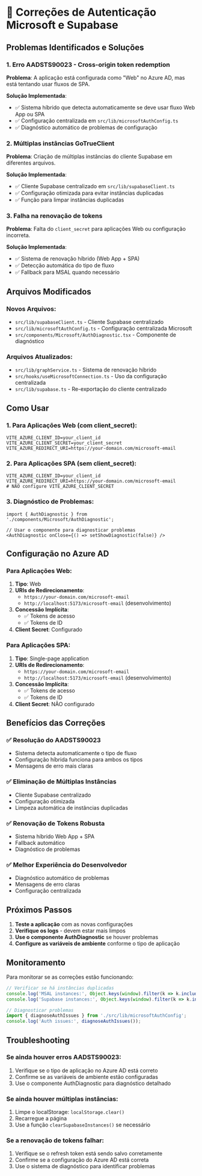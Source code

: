 # 🔧 Correções de Autenticação Microsoft e Supabase

## Problemas Identificados e Soluções

### 1. **Erro AADSTS90023 - Cross-origin token redemption**

**Problema**: A aplicação está configurada como "Web" no Azure AD, mas está tentando usar fluxos de SPA.

**Solução Implementada**:
- ✅ Sistema híbrido que detecta automaticamente se deve usar fluxo Web App ou SPA
- ✅ Configuração centralizada em `src/lib/microsoftAuthConfig.ts`
- ✅ Diagnóstico automático de problemas de configuração

### 2. **Múltiplas instâncias GoTrueClient**

**Problema**: Criação de múltiplas instâncias do cliente Supabase em diferentes arquivos.

**Solução Implementada**:
- ✅ Cliente Supabase centralizado em `src/lib/supabaseClient.ts`
- ✅ Configuração otimizada para evitar instâncias duplicadas
- ✅ Função para limpar instâncias duplicadas

### 3. **Falha na renovação de tokens**

**Problema**: Falta do `client_secret` para aplicações Web ou configuração incorreta.

**Solução Implementada**:
- ✅ Sistema de renovação híbrido (Web App + SPA)
- ✅ Detecção automática do tipo de fluxo
- ✅ Fallback para MSAL quando necessário

## Arquivos Modificados

### Novos Arquivos:
- `src/lib/supabaseClient.ts` - Cliente Supabase centralizado
- `src/lib/microsoftAuthConfig.ts` - Configuração centralizada Microsoft
- `src/components/Microsoft/AuthDiagnostic.tsx` - Componente de diagnóstico

### Arquivos Atualizados:
- `src/lib/graphService.ts` - Sistema de renovação híbrido
- `src/hooks/useMicrosoftConnection.ts` - Uso da configuração centralizada
- `src/lib/supabase.ts` - Re-exportação do cliente centralizado

## Como Usar

### 1. **Para Aplicações Web (com client_secret)**:
```env
VITE_AZURE_CLIENT_ID=your_client_id
VITE_AZURE_CLIENT_SECRET=your_client_secret
VITE_AZURE_REDIRECT_URI=https://your-domain.com/microsoft-email
```

### 2. **Para Aplicações SPA (sem client_secret)**:
```env
VITE_AZURE_CLIENT_ID=your_client_id
VITE_AZURE_REDIRECT_URI=https://your-domain.com/microsoft-email
# NÃO configure VITE_AZURE_CLIENT_SECRET
```

### 3. **Diagnóstico de Problemas**:
```tsx
import { AuthDiagnostic } from './components/Microsoft/AuthDiagnostic';

// Usar o componente para diagnosticar problemas
<AuthDiagnostic onClose={() => setShowDiagnostic(false)} />
```

## Configuração no Azure AD

### Para Aplicações Web:
1. **Tipo**: Web
2. **URIs de Redirecionamento**: 
   - `https://your-domain.com/microsoft-email`
   - `http://localhost:5173/microsoft-email` (desenvolvimento)
3. **Concessão Implícita**: 
   - ✅ Tokens de acesso
   - ✅ Tokens de ID
4. **Client Secret**: Configurado

### Para Aplicações SPA:
1. **Tipo**: Single-page application
2. **URIs de Redirecionamento**: 
   - `https://your-domain.com/microsoft-email`
   - `http://localhost:5173/microsoft-email` (desenvolvimento)
3. **Concessão Implícita**: 
   - ✅ Tokens de acesso
   - ✅ Tokens de ID
4. **Client Secret**: NÃO configurado

## Benefícios das Correções

### ✅ **Resolução do AADSTS90023**
- Sistema detecta automaticamente o tipo de fluxo
- Configuração híbrida funciona para ambos os tipos
- Mensagens de erro mais claras

### ✅ **Eliminação de Múltiplas Instâncias**
- Cliente Supabase centralizado
- Configuração otimizada
- Limpeza automática de instâncias duplicadas

### ✅ **Renovação de Tokens Robusta**
- Sistema híbrido Web App + SPA
- Fallback automático
- Diagnóstico de problemas

### ✅ **Melhor Experiência do Desenvolvedor**
- Diagnóstico automático de problemas
- Mensagens de erro claras
- Configuração centralizada

## Próximos Passos

1. **Teste a aplicação** com as novas configurações
2. **Verifique os logs** - devem estar mais limpos
3. **Use o componente AuthDiagnostic** se houver problemas
4. **Configure as variáveis de ambiente** conforme o tipo de aplicação

## Monitoramento

Para monitorar se as correções estão funcionando:

```javascript
// Verificar se há instâncias duplicadas
console.log('MSAL instances:', Object.keys(window).filter(k => k.includes('msal')));
console.log('Supabase instances:', Object.keys(window).filter(k => k.includes('supabase')));

// Diagnosticar problemas
import { diagnoseAuthIssues } from './src/lib/microsoftAuthConfig';
console.log('Auth issues:', diagnoseAuthIssues());
```

## Troubleshooting

### Se ainda houver erros AADSTS90023:
1. Verifique se o tipo de aplicação no Azure AD está correto
2. Confirme se as variáveis de ambiente estão configuradas
3. Use o componente AuthDiagnostic para diagnóstico detalhado

### Se ainda houver múltiplas instâncias:
1. Limpe o localStorage: `localStorage.clear()`
2. Recarregue a página
3. Use a função `clearSupabaseInstances()` se necessário

### Se a renovação de tokens falhar:
1. Verifique se o refresh token está sendo salvo corretamente
2. Confirme se a configuração do Azure AD está correta
3. Use o sistema de diagnóstico para identificar problemas
